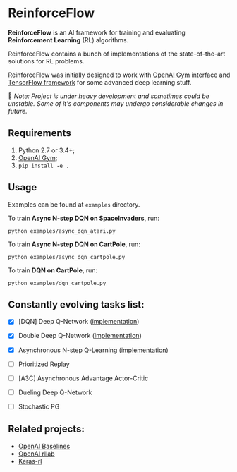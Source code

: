 # ReinforceFlow

**ReinforceFlow** is an AI framework for training and evaluating **Reinforcement Learning** (RL) algorithms.

ReinforceFlow contains a bunch of implementations of the state-of-the-art solutions for RL problems.

ReinforceFlow was initially designed to work with [OpenAI Gym](https://gym.openai.com/) interface and [TensorFlow framework](https://www.tensorflow.org/) for some advanced deep learning stuff.

:construction: *Note: Project is under heavy development and sometimes could be unstable. Some of it's components may undergo considerable changes in future.*

## Requirements
  1. Python 2.7 or 3.4+;
  2. [OpenAI Gym](https://gym.openai.com/);
  3. `pip install -e .`


## Usage
Examples can be found at `examples` directory.

To train **Async N-step DQN on SpaceInvaders**, run:
```
python examples/async_dqn_atari.py
```

To train **Async N-step DQN on CartPole**, run:
```
python examples/async_dqn_cartpole.py
```

To train **DQN on CartPole**, run:
```
python examples/dqn_cartpole.py
```


## Constantly evolving tasks list:
  - [x] [DQN] Deep Q-Network ([implementation](https://github.com/dbobrenko/reinforceflow/blob/master/reinforceflow/agents/dqn.py))
  - [x] Double Deep Q-Network ([implementation](https://github.com/dbobrenko/reinforceflow/blob/master/reinforceflow/agents/dqn.py))
  - [x] Asynchronous N-step Q-Learning ([implementation](https://github.com/dbobrenko/reinforceflow/blob/master/reinforceflow/agents/async_dqn.py))
  - [ ] Prioritized Replay
  - [ ] [A3C] Asynchronous Advantage Actor-Critic
  - [ ] Dueling Deep Q-Network
  - [ ] Stochastic PG


## Related projects:
  - [OpenAI Baselines](https://github.com/openai/baselines)
  - [OpenAI rllab](https://github.com/openai/rllab)
  - [Keras-rl](https://github.com/matthiasplappert/keras-rl)
